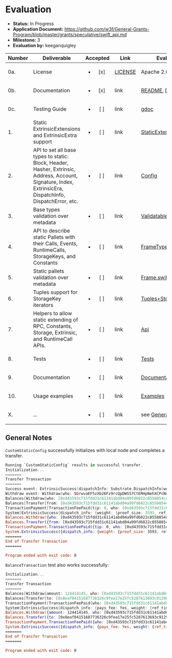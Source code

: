 # Evaluation

- **Status:** In Progress
- **Application Document:** https://github.com/w3f/General-Grants-Program/blob/master/grants/speculative/swift_api.md
- **Milestone:** 3
- **Evaluation by:** keeganquigley

| Number | Deliverable | Accepted | Link | Evaluation Notes |
| ------ | ----------- | :------: | ---- |----------------- |
| 0a. | License | <ul><li>[x] </li></ul> | [LICENSE](https://github.com/tesseract-one/Substrate.swift/blob/029ab47d91d3e97f753760610381f5fe9f7d5a88/LICENSE) | Apache 2.0 | 
| 0b. | Documentation | <ul><li>[x] </li></ul> | link | [README](https://github.com/tesseract-one/Substrate.swift/blob/029ab47d91d3e97f753760610381f5fe9f7d5a88/README.md), [Documentation](https://github.com/tesseract-one/Substrate.swift/tree/029ab47d91d3e97f753760610381f5fe9f7d5a88/Documentation) |
| 0c. | Testing Guide | <ul><li>[ ] </li></ul> | link | [gdoc](https://docs.google.com/document/d/1CB6mz66LCxqQpwQV-9eoaMNhg1Ou6nK-ksOrhPIQG6Q)|
| 1. | Static ExtrinsicExtensions and ExtrinsicExtra support | <ul><li>[ ] </li></ul> | link | [StaticExtensionsProvider.swift](https://github.com/tesseract-one/Substrate.swift/blob/main/Sources/Substrate/Extrinsic/Extensions/StaticExtensionsProvider.swift) | Static Extrinsic Extensions |
| 2. | API to set all base types to static: Block, Header, Hasher, Extrinsic, Address, Account, Signature, Index, ExtrinsicEra, DispatchInfo, DispatchError, etc. | <ul><li>[ ] </li></ul> | link | [Config](https://github.com/tesseract-one/Substrate.swift/blob/main/Sources/Substrate/Config/Config.swift) | Configuration object which provides types for SDK, where static types can be set |
| 3. |  Base types validation over metadata | <ul><li>[ ] </li></ul> | link | [ValidatableType.swift](https://github.com/tesseract-one/Substrate.swift/blob/main/Sources/Substrate/Types/ValidatableType.swift) | Set of protocols and implementations to validate static and dynamic types over metadata |
| 4. | API to describe static Pallets with their Calls, Events, RuntimeCalls, StorageKeys, and Constants | <ul><li>[ ] </li></ul> | link | [FrameType.swift](https://github.com/tesseract-one/Substrate.swift/blob/main/Sources/Substrate/Types/FrameType.swift) | Set of protocols and helpers for static/dynamic Frame types |
| 5. | Static pallets validation over metadata | <ul><li>[ ] </li></ul> | link | [Frame.swift](https://github.com/tesseract-one/Substrate.swift/blob/main/Sources/Substrate/Types/Frame.swift) | API for static Frame creation and validation |
| 6. | Tuples support for StorageKey iterators | <ul><li>[ ] </li></ul> | link | [Tuples+StorageKey.swift](https://github.com/tesseract-one/Substrate.swift/blob/main/Sources/Substrate/Types/Static/Tuples%2BTupleStorageKey.swift) | n-map storage keys can be represented as tuples of Key-Hash pairs |
| 7. | Helpers to allow static extending of RPC, Constants, Storage, Extrinsic, and RuntimeCall APIs. | <ul><li>[ ] </li></ul> | link | [Api](https://github.com/tesseract-one/Substrate.swift/tree/main/Sources/Substrate/Api) | Extension points for developer-friendly APIs. Examples in the Documentation |
| 8. | Tests | <ul><li>[ ] </li></ul> | link | [Tests](https://github.com/tesseract-one/Substrate.swift/tree/main/Tests) | Unit and Integration tests (with `substrate-contracts-node`) |
| 9. | Documentation | <ul><li>[ ] </li></ul> | link | [Documentation](https://github.com/tesseract-one/Substrate.swift/tree/main/Documentation) | Documentation for Core Types and static extensions |
| 10. | Usage examples | <ul><li>[ ] </li></ul> | link | [Examples](https://github.com/tesseract-one/Substrate.swift/tree/main/Examples) | Example applications for dynamic and static modes |
| X. | ... | <ul><li>[ ] </li></ul> | link | see [General Notes](#general-notes) |


## General Notes

`CustomStaticConfig` successfully initializes with local node and completes a transfer.

```swift
Running `CustomStaticConfig` results in successful transfer.
Initialization...
=======
Transfer Transaction
=======
Success event: ExtrinsicSuccess(dispatchInfo: Substrate.DispatchInfo(weight: Substrate.DispatchInfo.Weight(refTime: 308980000, proofSize: 3593), clazz: Substrate.DispatchInfo.DispatchClass.normal, paysFee: Substrate.DispatchInfo.Pays.yes))
Withdraw event: Withdraw(who: 5GrwvaEF5zXb26Fz9rcQpDWS57CtERHpNehXCPcNoHGKutQY, amount: 308980145)
Balances[Withdraw{who: [0xd43593c715fdd31c61141abd04a99fd6822c8558854ccde39a5684e7a56da27d], amount: 308980145}]
Balances[Transfer{from: [0xd43593c715fdd31c61141abd04a99fd6822c8558854ccde39a5684e7a56da27d], to: [0x8eaf04151687736326c9fea17e25fc5287613693c912909cb226aa4794f26a48], amount: 15483812850}]
TransactionPayment[TransactionFeePaid{tip: 0, who: [0xd43593c715fdd31c61141abd04a99fd6822c8558854ccde39a5684e7a56da27d], actual_fee: 308980145}]
System[ExtrinsicSuccess{dispatch_info: {weight: {proof_size: 3593, ref_time: 308980000}, pays_fee: Yes, class: Normal}}]
Balances.Withdraw({who: [0xd43593c715fdd31c61141abd04a99fd6822c8558854ccde39a5684e7a56da27d], amount: 308980145})
Balances.Transfer({from: [0xd43593c715fdd31c61141abd04a99fd6822c8558854ccde39a5684e7a56da27d], to: [0x8eaf04151687736326c9fea17e25fc5287613693c912909cb226aa4794f26a48], amount: 15483812850})
TransactionPayment.TransactionFeePaid({tip: 0, who: [0xd43593c715fdd31c61141abd04a99fd6822c8558854ccde39a5684e7a56da27d], actual_fee: 308980145})
System.ExtrinsicSuccess({dispatch_info: {weight: {proof_size: 3593, ref_time: 308980000}, pays_fee: Yes, class: Normal}})
=======
End of Transfer Transaction
=======

Program ended with exit code: 0
```
`BalanceTransaction` test also works successfully:
```swift
Initialization...
=======
Transfer Transaction
=======
Balances[Withdraw{amount: 124414145, who: [0xd43593c715fdd31c61141abd04a99fd6822c8558854ccde39a5684e7a56da27d]}]
Balances[Transfer{to: [0x8eaf04151687736326c9fea17e25fc5287613693c912909cb226aa4794f26a48], amount: 15483812850, from: [0xd43593c715fdd31c61141abd04a99fd6822c8558854ccde39a5684e7a56da27d]}]
TransactionPayment[TransactionFeePaid{who: [0xd43593c715fdd31c61141abd04a99fd6822c8558854ccde39a5684e7a56da27d], tip: 0, actual_fee: 124414145}]
System[ExtrinsicSuccess{dispatch_info: {pays_fee: Yes, weight: {ref_time: 308980000, proof_size: 3593}, class: Normal}}]
Balances.Withdraw({amount: 124414145, who: [0xd43593c715fdd31c61141abd04a99fd6822c8558854ccde39a5684e7a56da27d]})
Balances.Transfer({to: [0x8eaf04151687736326c9fea17e25fc5287613693c912909cb226aa4794f26a48], amount: 15483812850, from: [0xd43593c715fdd31c61141abd04a99fd6822c8558854ccde39a5684e7a56da27d]})
TransactionPayment.TransactionFeePaid({who: [0xd43593c715fdd31c61141abd04a99fd6822c8558854ccde39a5684e7a56da27d], tip: 0, actual_fee: 124414145})
System.ExtrinsicSuccess({dispatch_info: {pays_fee: Yes, weight: {ref_time: 308980000, proof_size: 3593}, class: Normal}})
=======
End of Transfer Transaction
=======

Program ended with exit code: 0
```
